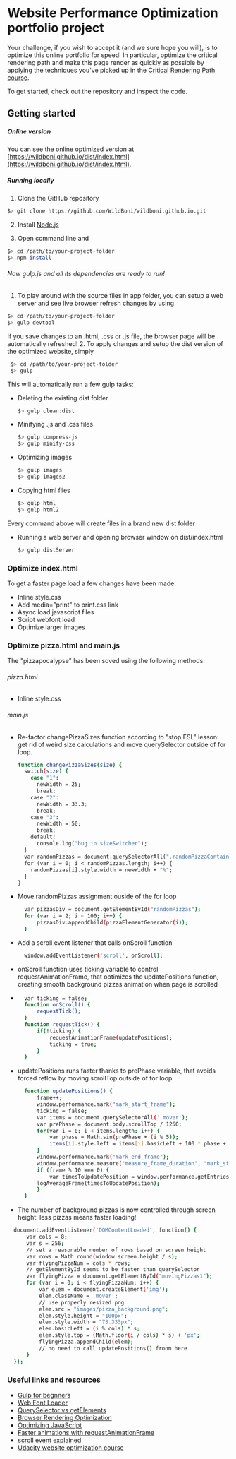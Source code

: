 # Website Performance Optimization portfolio project

Your challenge, if you wish to accept it (and we sure hope you will), is to optimize this online portfolio for speed! In particular, optimize the critical rendering path and make this page render as quickly as possible by applying the techniques you've picked up in the [Critical Rendering Path course](https://www.udacity.com/course/ud884).

To get started, check out the repository and inspect the code.

## Getting started

##### Online version

You can see the online optimized version at [https://wildboni.github.io/dist/index.html](https://wildboni.github.io/dist/index.html).


##### Running locally

1. Clone the GitHub repository

  ```sh
  $> git clone https://github.com/WildBoni/wildboni.github.io.git
  ```

2. Install [Node.js](https://nodejs.org/)

3.  Open command line and
  ``` sh
  $> cd /path/to/your-project-folder
  $> npm install
  ```
###### Now gulp.js and all its dependencies are ready to run!

1. To play around with the source files in app folder, you can setup a web server and see live browser refresh changes by using
  ``` sh
  $> cd /path/to/your-project-folder
  $> gulp devtool
  ```
  If you save changes to an .html, .css or .js file, the browser page will be automatically refreshed!
2. To apply changes and setup the dist version of the optimized website, simply
 ``` sh
  $> cd /path/to/your-project-folder
  $> gulp
  ```
This will automatically run a few gulp tasks:
- Deleting the existing dist folder
  ``` sh
  $> gulp clean:dist
  ```
- Minifying .js and .css files
  ``` sh
  $> gulp compress-js
  $> gulp minify-css
  ```
- Optimizing images
  ``` sh
  $> gulp images
  $> gulp images2
  ```
- Copying html files
  ``` sh
  $> gulp html
  $> gulp html2
  ```
 Every command above will create files in a brand new dist folder
- Running a web server and opening browser window on dist/index.html
  ``` sh
  $> gulp distServer
  ```

### Optimize index.html

To get a faster page load a few changes have been made:

- Inline style.css
- Add media="print" to print.css link
- Async load javascript files
- Script webfont load
- Optimize larger images

### Optimize pizza.html and main.js

The "pizzapocalypse" has been soved using the following methods:

###### pizza.html
- Inline style.css

###### main.js
- Re-factor changePizzaSizes function according to "stop FSL" lesson: get rid of weird size calculations and move querySelector outside of for loop.
  ``` bash
  function changePizzaSizes(size) {
    switch(size) {
      case "1":
        newWidth = 25;
        break;
      case "2":
        newWidth = 33.3;
        break;
      case "3":
        newWidth = 50;
        break;
      default:
        console.log("bug in sizeSwitcher");
    }
    var randomPizzas = document.querySelectorAll(".randomPizzaContainer");
    for (var i = 0; i < randomPizzas.length; i++) {
      randomPizzas[i].style.width = newWidth + "%";
    }
  }
  ```
- Move randomPizzas assignment ouside of the for loop
  ``` bash
    var pizzasDiv = document.getElementById("randomPizzas");
    for (var i = 2; i < 100; i++) {
        pizzasDiv.appendChild(pizzaElementGenerator(i));
    }
  ```
- Add a scroll event listener that calls onScroll function
  ``` bash
    window.addEventListener('scroll', onScroll);
  ```
- onScroll function uses ticking variable to control requestAnimationFrame, that optimizes the updatePositions function, creating smooth background pizzas animation when page is scrolled
- ``` bash
    var ticking = false;
    function onScroll() {
	    requestTick();
    }
    function requestTick() {
        if(!ticking) {
            requestAnimationFrame(updatePositions);
            ticking = true;
        }
    }
  ```
- updatePositions runs faster thanks to prePhase variable, that avoids forced reflow by moving scrollTop outside of for loop
  ``` bash
    function updatePositions() {
        frame++;
        window.performance.mark("mark_start_frame");
	    ticking = false;
        var items = document.querySelectorAll('.mover');
        var prePhase = document.body.scrollTop / 1250;
        for(var i = 0; i < items.length; i++) {
            var phase = Math.sin(prePhase + (i % 5));
            items[i].style.left = items[i].basicLeft + 100 * phase + 'px';
        }
        window.performance.mark("mark_end_frame");
        window.performance.measure("measure_frame_duration", "mark_start_frame", "mark_end_frame");
        if (frame % 10 === 0) {
            var timesToUpdatePosition = window.performance.getEntriesByName("measure_frame_duration");
        logAverageFrame(timesToUpdatePosition);
        }
    }
  ```
-  The number of background pizzas is now controlled through screen height: less pizzas means faster loading!
  ``` bash
    document.addEventListener('DOMContentLoaded', function() {
        var cols = 8;
        var s = 256;
        // set a reasonable number of rows based on screen height
        var rows = Math.round(window.screen.height / s);
        var flyingPizzaNum = cols * rows;
        // getElementById seems to be faster than querySelector
        var flyingPizza = document.getElementById("movingPizzas1");
        for (var i = 0; i < flyingPizzaNum; i++) {
            var elem = document.createElement('img');
            elem.className = 'mover';
            // use properly resized png
            elem.src = "images/pizza_background.png";
            elem.style.height = "100px";
            elem.style.width = "73.333px";
            elem.basicLeft = (i % cols) * s;
            elem.style.top = (Math.floor(i / cols) * s) + 'px';
            flyingPizza.appendChild(elem);
            // no need to call updatePositions() froom here
        }
    });
  ```
### Useful links and resources
* [Gulp for begnners](https://css-tricks.com/gulp-for-beginners/)
* [Web Font Loader](https://github.com/typekit/webfontloader)
* [QuerySelector vs getElements](http://stackoverflow.com/questions/14377590/queryselector-and-queryselectorall-vs-getelementsbyclassname-and-getelementbyid)
* [Browser Rendering Optimization](https://github.com/nghuuphuoc/Browser-Rendering-Optimization)
* [Optimizing JavaScript](https://developers.google.com/web/fundamentals/performance/critical-rendering-path/adding-interactivity-with-javascript.html "javascript")
* [Faster animations with requestAnimationFrame](http://www.html5rocks.com/en/tutorials/speed/animations/#debouncing-scroll-events)
* [scroll event explained](https://developer.mozilla.org/en-US/docs/Web/Events/scroll)
* [Udacity website optimization course](https://www.udacity.com/course/website-performance-optimization--ud884)
